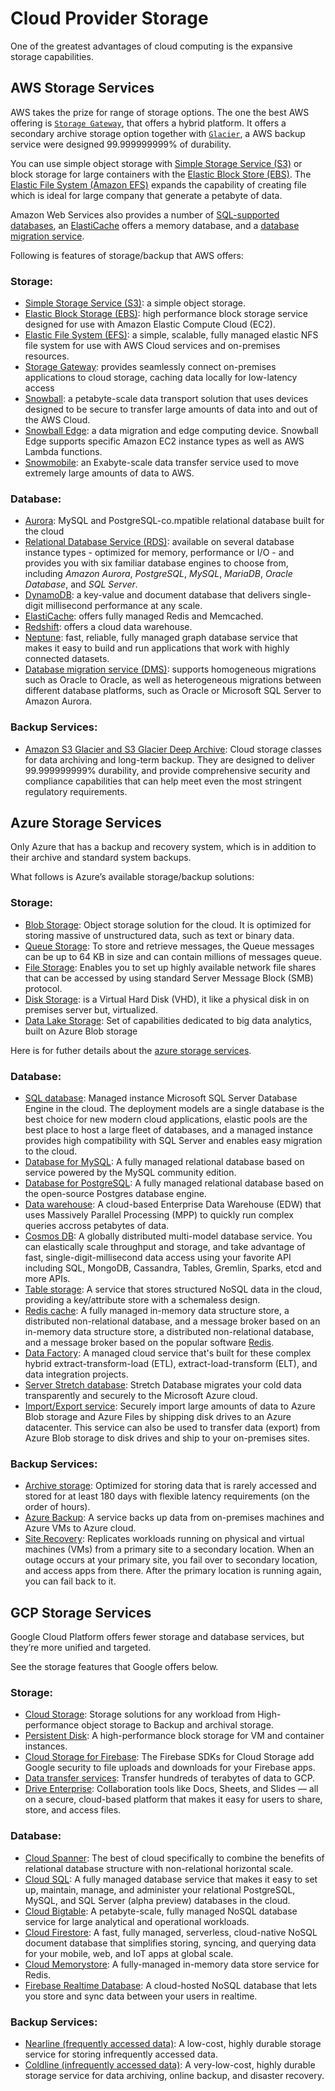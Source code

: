 # Cloud Provider Storage

One of the greatest advantages of cloud computing is the expansive storage capabilities.

## AWS Storage Services

AWS takes the prize for range of storage options. The one the best AWS offering is [`Storage Gateway`](https://aws.amazon.com/storagegateway/?nc1=h_ls), that offers a hybrid platform. It offers a secondary archive storage option together with [`Glacier`](https://aws.amazon.com/glacier/?nc1=h_ls), a AWS backup service were designed 99.999999999% of durability.

You can use simple object storage with [Simple Storage Service (S3)](https://aws.amazon.com/s3/?nc1=h_ls) or block storage for large containers with the [Elastic Block Store (EBS)](https://aws.amazon.com/ebs/?nc1=h_ls). The [Elastic File System (Amazon EFS)](https://aws.amazon.com/efs/?nc1=h_ls) expands the capability of creating file which is ideal for large company that generate a petabyte of data.

Amazon Web Services also provides a number of [SQL-supported databases](https://aws.amazon.com/rds/?nc1=h_ls), an [ElastiCache](https://aws.amazon.com/elasticache/?nc1=h_ls) offers a memory database, and a [database migration service](https://aws.amazon.com/dms/?nc1=h_ls). 

Following is features of storage/backup that AWS offers:

### Storage:

- [Simple Storage Service (S3)](https://aws.amazon.com/s3/?nc1=h_ls): a simple object storage.
- [Elastic Block Storage (EBS)](https://aws.amazon.com/ebs/?nc1=h_ls): high performance block storage service designed for use with Amazon Elastic Compute Cloud (EC2).
- [Elastic File System (EFS)](https://aws.amazon.com/efs/?nc1=h_ls): a simple, scalable, fully managed elastic NFS file system for use with AWS Cloud services and on-premises resources.
- [Storage Gateway](https://aws.amazon.com/storagegateway/?nc1=h_ls): provides seamlessly connect on-premises applications to cloud storage, caching data locally for low-latency access
- [Snowball](https://aws.amazon.com/snowball/?nc1=h_ls): a petabyte-scale data transport solution that uses devices designed to be secure to transfer large amounts of data into and out of the AWS Cloud.
- [Snowball Edge](https://aws.amazon.com/snowball-edge/?nc1=h_ls): a data migration and edge computing device. Snowball Edge supports specific Amazon EC2 instance types as well as AWS Lambda functions.
- [Snowmobile](https://aws.amazon.com/snowmobile/?nc1=h_ls): an Exabyte-scale data transfer service used to move extremely large amounts of data to AWS.

### Database:

- [Aurora](https://aws.amazon.com/rds/aurora/?nc1=h_ls): MySQL and PostgreSQL-co.mpatible relational database built for the cloud
- [Relational Database Service (RDS)](https://aws.amazon.com/rds/?nc1=h_ls): available on several database instance types - optimized for memory, performance or I/O - and provides you with six familiar database engines to choose from, including *Amazon Aurora*, *PostgreSQL*, *MySQL*, *MariaDB*, *Oracle Database*, and *SQL Server*.
- [DynamoDB](https://aws.amazon.com/dynamodb/?nc1=h_ls): a key-value and document database that delivers single-digit millisecond performance at any scale.
- [ElastiCache](https://aws.amazon.com/elasticache/?nc1=h_ls): offers fully managed Redis and Memcached.
- [Redshift](https://aws.amazon.com/redshift/?nc1=h_ls): offers a cloud data warehouse.
- [Neptune](https://aws.amazon.com/neptune/?nc1=h_ls): fast, reliable, fully managed graph database service that makes it easy to build and run applications that work with highly connected datasets.
- [Database migration service (DMS)](https://aws.amazon.com/dms/?nc1=h_ls): supports homogeneous migrations such as Oracle to Oracle, as well as heterogeneous migrations between different database platforms, such as Oracle or Microsoft SQL Server to Amazon Aurora.

### Backup Services: 

- [Amazon S3 Glacier and S3 Glacier Deep Archive](https://aws.amazon.com/glacier/?nc1=h_ls): Cloud storage classes for data archiving and long-term backup. They are designed to deliver 99.999999999% durability, and provide comprehensive security and compliance capabilities that can help meet even the most stringent regulatory requirements.

## Azure Storage Services

Only Azure that has a backup and recovery system, which is in addition to their archive and standard system backups.

What follows is Azure’s available storage/backup solutions:

### Storage:

- [Blob Storage](https://docs.microsoft.com/en-us/azure/storage/blobs/storage-blobs-introduction): Object storage solution for the cloud. It is optimized for storing massive of unstructured data, such as text or binary data.
- [Queue Storage](https://docs.microsoft.com/en-us/azure/storage/queues/storage-queues-introduction): To store and retrieve messages, the Queue messages can be up to 64 KB in size and can contain millions of messages queue.
- [File Storage](https://docs.microsoft.com/en-us/azure/storage/files/storage-files-introduction): Enables you to set up highly available network file shares that can be accessed by using standard Server Message Block (SMB) protocol.
- [Disk Storage](https://docs.microsoft.com/en-us/azure/virtual-machines/windows/managed-disks-overview): is a Virtual Hard Disk (VHD), it like a physical disk in on premises server but, virtualized.
- [Data Lake Storage](https://docs.microsoft.com/id-id/azure/storage/blobs/data-lake-storage-introduction): Set of capabilities dedicated to big data analytics, built on Azure Blob storage

Here is for futher details about the [azure storage services](https://docs.microsoft.com/en-us/azure/storage/common/storage-introduction).

### Database:

- [SQL database](https://docs.microsoft.com/id-id/azure/sql-database/): Managed instance Microsoft SQL Server Database Engine in the cloud. The deployment models are a single database is the best choice for new modern cloud applications, elastic pools are the best place to host a large fleet of databases, and a managed instance provides high compatibility with SQL Server and enables easy migration to the cloud.
- [Database for MySQL](https://docs.microsoft.com/en-us/azure/mysql/): A fully managed relational database based on service powered by the MySQL community edition.
- [Database for PostgreSQL](https://docs.microsoft.com/en-us/azure/postgresql/): A fully managed relational database based on the open-source Postgres database engine.
- [Data warehouse](https://docs.microsoft.com/en-us/azure/sql-data-warehouse/sql-data-warehouse-overview-what-is): A cloud-based Enterprise Data Warehouse (EDW) that uses Massively Parallel Processing (MPP) to quickly run complex queries accross petabytes of data.
- [Cosmos DB](https://docs.microsoft.com/en-us/azure/cosmos-db/introduction): A globally distributed multi-model database service. You can elastically scale throughput and storage, and take advantage of fast, single-digit-millisecond data access using your favorite API including SQL, MongoDB, Cassandra, Tables, Gremlin, Sparks, etcd and more APIs.
- [Table storage](https://docs.microsoft.com/en-us/azure/cosmos-db/table-storage-overview): A service that stores structured NoSQL data in the cloud, providing a key/attribute store with a schemaless design.
- [Redis cache](https://docs.microsoft.com/en-us/azure/azure-cache-for-redis/cache-overview): A fully managed in-memory data structure store, a distributed non-relational database, and a message broker based on an in-memory data structure store, a distributed non-relational database, and a message broker based on the popular software [Redis](https://redis.io/).
- [Data Factory](https://docs.microsoft.com/en-us/azure/data-factory/introduction): A managed cloud service that's built for these complex hybrid extract-transform-load (ETL), extract-load-transform (ELT), and data integration projects.
- [Server Stretch database](https://docs.microsoft.com/en-us/azure/sql-server-stretch-database/): Stretch Database migrates your cold data transparently and securely to the Microsoft Azure cloud.
- [Import/Export service](https://docs.microsoft.com/en-us/azure/storage/common/storage-import-export-service): Securely import large amounts of data to Azure Blob storage and Azure Files by shipping disk drives to an Azure datacenter. This service can also be used to transfer data (export) from Azure Blob storage to disk drives and ship to your on-premises sites. 

### Backup Services: 

- [Archive storage](https://docs.microsoft.com/id-id/azure/storage/blobs/storage-blob-storage-tiers): Optimized for storing data that is rarely accessed and stored for at least 180 days with flexible latency requirements (on the order of hours).
- [Azure Backup](https://docs.microsoft.com/en-us/azure/backup/backup-overview): A service backs up data from on-premises machines and Azure VMs to Azure cloud.
- [Site Recovery](https://docs.microsoft.com/en-us/azure/site-recovery/site-recovery-overview): Replicates workloads running on physical and virtual machines (VMs) from a primary site to a secondary location. When an outage occurs at your primary site, you fail over to secondary location, and access apps from there. After the primary location is running again, you can fail back to it.

## GCP Storage Services

Google Cloud Platform offers fewer storage and database services, but they’re more unified and targeted.

See the storage features that Google offers below.

### Storage:

- [Cloud Storage](https://cloud.google.com/storage/): Storage solutions for any workload from High-performance object storage to Backup and archival storage.
- [Persistent Disk](https://cloud.google.com/persistent-disk/): A high-performance block storage for VM and container instances.
- [Cloud Storage for Firebase](https://firebase.google.com/docs): The Firebase SDKs for Cloud Storage add Google security to file uploads and downloads for your Firebase apps.
- [Data transfer services](https://cloud.google.com/products/data-transfer/): Transfer hundreds of terabytes of data to GCP.
- [Drive Enterprise](https://cloud.google.com/drive-enterprise/): Collaboration tools like Docs, Sheets, and Slides — all on a secure, cloud-based platform that makes it easy for users to share, store, and access files.

### Database:

- [Cloud Spanner](https://cloud.google.com/spanner/): The best of cloud specifically to combine the benefits of relational database structure with non-relational horizontal scale.
- [Cloud SQL](https://cloud.google.com/sql/): A fully managed database service that makes it easy to set up, maintain, manage, and administer your relational PostgreSQL, MySQL, and SQL Server (alpha preview) databases in the cloud.
- [Cloud Bigtable](https://cloud.google.com/bigtable/): A petabyte-scale, fully managed NoSQL database service for large analytical and operational workloads.
- [Cloud Firestore](https://cloud.google.com/firestore/): A fast, fully managed, serverless, cloud-native NoSQL document database that simplifies storing, syncing, and querying data for your mobile, web, and IoT apps at global scale.
- [Cloud Memorystore](https://cloud.google.com/memorystore/): A fully-managed in-memory data store service for Redis.
- [Firebase Realtime Database](https://firebase.google.com/products/realtime-database/): A cloud-hosted NoSQL database that lets you store and sync data between your users in realtime.

### Backup Services: 

- [Nearline (frequently accessed data)](https://cloud.google.com/storage/docs/storage-classes#nearline): A low-cost, highly durable storage service for storing infrequently accessed data.
- [Coldline (infrequently accessed data)](https://cloud.google.com/storage/docs/storage-classes#coldline): A very-low-cost, highly durable storage service for data archiving, online backup, and disaster recovery.
